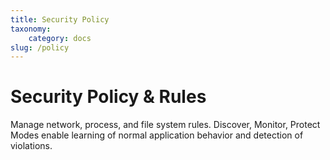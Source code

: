 ```yaml
---
title: Security Policy
taxonomy:
    category: docs
slug: /policy
---
```


# Security Policy & Rules

Manage network, process, and file system rules. Discover, Monitor, Protect Modes enable learning of normal application behavior and detection of violations.

